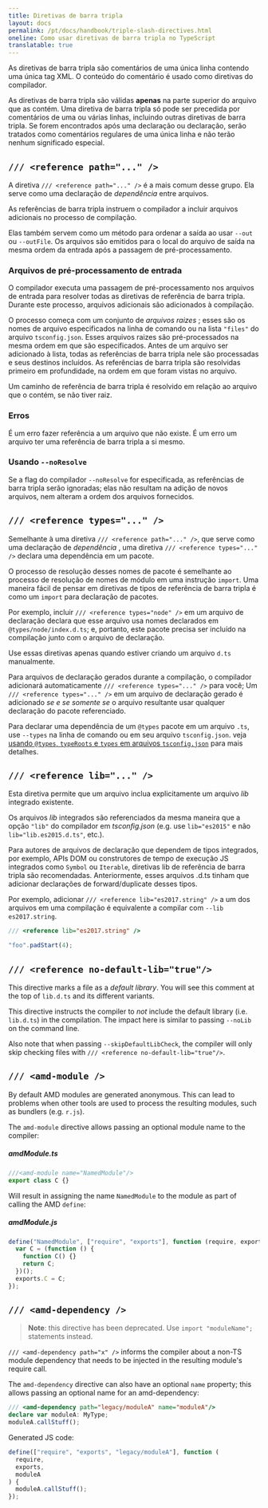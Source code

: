 ```yaml
---
title: Diretivas de barra tripla
layout: docs
permalink: /pt/docs/handbook/triple-slash-directives.html
oneline: Como usar diretivas de barra tripla no TypeScript
translatable: true
---
```


As diretivas de barra tripla são comentários de uma única linha contendo uma única tag XML. O conteúdo do comentário é usado como diretivas do compilador.

As diretivas de barra tripla são válidas **apenas** na parte superior do arquivo que as contém. Uma diretiva de barra tripla só pode ser precedida por comentários de uma ou várias linhas, incluindo outras diretivas de barra tripla. Se forem encontrados após uma declaração ou declaração, serão tratados como comentários regulares de uma única linha e não terão nenhum significado especial.

## `/// <reference path="..." />`

A diretiva `/// <reference path="..." />` é a mais comum desse grupo.
Ela serve como uma declaração de _dependência_ entre arquivos.

As referências de barra tripla instruem o compilador a incluir arquivos adicionais no processo de compilação.

Elas também servem como um método para ordenar a saída ao usar `--out` ou `--outFile`.
Os arquivos são emitidos para o local do arquivo de saída na mesma ordem da entrada após a passagem de pré-processamento.

### Arquivos de pré-processamento de entrada

O compilador executa uma passagem de pré-processamento nos arquivos de entrada para resolver todas as diretivas de referência de barra tripla. Durante este processo, arquivos adicionais são adicionados à compilação.

O processo começa com um conjunto de _arquivos raizes_ ;
esses são os nomes de arquivo especificados na linha de comando ou na lista `"files"` do arquivo `tsconfig.json`.
Esses arquivos raizes são pré-processados ​​na mesma ordem em que são especificados.
Antes de um arquivo ser adicionado à lista, todas as referências de barra tripla nele são processadas e seus destinos incluídos.
As referências de barra tripla são resolvidas primeiro em profundidade, na ordem em que foram vistas no arquivo.

Um caminho de referência de barra tripla é resolvido em relação ao arquivo que o contém, se não tiver raiz.

### Erros

É um erro fazer referência a um arquivo que não existe.
É um erro um arquivo ter uma referência de barra tripla a si mesmo.

### Usando `--noResolve`

Se a flag do compilador `--noResolve` for especificada, as referências de barra tripla serão ignoradas; elas não resultam na adição de novos arquivos, nem alteram a ordem dos arquivos fornecidos.

## `/// <reference types="..." />`

Semelhante à uma diretiva `/// <reference path="..." />`, que serve como uma declaração de _dependência_ , uma diretiva `/// <reference types="..." />` declara uma dependência em um pacote.

O processo de resolução desses nomes de pacote é semelhante ao processo de resolução de nomes de módulo em uma instrução `import`.
Uma maneira fácil de pensar em diretivas de tipos de referência de barra tripla é como um `import` para declaração de pacotes.

Por exemplo, incluir `/// <reference types="node" />` em um arquivo de declaração declara que esse arquivo usa nomes declarados em `@types/node/index.d.ts`;
e, portanto, este pacote precisa ser incluído na compilação junto com o arquivo de declaração.

Use essas diretivas apenas quando estiver criando um arquivo `d.ts` manualmente.

Para arquivos de declaração gerados durante a compilação, o compilador adicionará automaticamente `/// <reference types="..." />` para você;
Um `/// <reference types="..." />` em um arquivo de declaração gerado é adicionado _se e se somente se_ o arquivo resultante usar qualquer declaração do pacote referenciado.

Para declarar uma dependência de um `@types` pacote em um arquivo `.ts`, use `--types` na linha de comando ou em seu arquivo `tsconfig.json`.
veja [usando `@types`, `typeRoots` e `types` em arquivos `tsconfig.json`](/docs/handbook/tsconfig-json.html#types-typeroots-and-types) para mais detalhes.

## `/// <reference lib="..." />`

Esta diretiva permite que um arquivo inclua explicitamente um arquivo _lib_ integrado existente.

Os arquivos _lib_ integrados são referenciados da mesma maneira que a opção `"lib"` do compilador em _tsconfig.json_ (e.g. use `lib="es2015"` e não `lib="lib.es2015.d.ts"`, etc.).

Para autores de arquivos de declaração que dependem de tipos integrados, por exemplo, APIs DOM ou construtores de tempo de execução JS integrados como `Symbol` ou `Iterable`, diretivas lib de referência de barra tripla são recomendadas. Anteriormente, esses arquivos .d.ts tinham que adicionar declarações de forward/duplicate desses tipos.

Por exemplo, adicionar `/// <reference lib="es2017.string" />` a um dos arquivos em uma compilação é equivalente a compilar com `--lib es2017.string`.

```ts
/// <reference lib="es2017.string" />

"foo".padStart(4);
```

## `/// <reference no-default-lib="true"/>`

This directive marks a file as a _default library_.
You will see this comment at the top of `lib.d.ts` and its different variants.

This directive instructs the compiler to _not_ include the default library (i.e. `lib.d.ts`) in the compilation.
The impact here is similar to passing `--noLib` on the command line.

Also note that when passing `--skipDefaultLibCheck`, the compiler will only skip checking files with `/// <reference no-default-lib="true"/>`.

## `/// <amd-module />`

By default AMD modules are generated anonymous.
This can lead to problems when other tools are used to process the resulting modules, such as bundlers (e.g. `r.js`).

The `amd-module` directive allows passing an optional module name to the compiler:

##### amdModule.ts

```ts
///<amd-module name="NamedModule"/>
export class C {}
```

Will result in assigning the name `NamedModule` to the module as part of calling the AMD `define`:

##### amdModule.js

```js
define("NamedModule", ["require", "exports"], function (require, exports) {
  var C = (function () {
    function C() {}
    return C;
  })();
  exports.C = C;
});
```

## `/// <amd-dependency />`

> **Note**: this directive has been deprecated. Use `import "moduleName";` statements instead.

`/// <amd-dependency path="x" />` informs the compiler about a non-TS module dependency that needs to be injected in the resulting module's require call.

The `amd-dependency` directive can also have an optional `name` property; this allows passing an optional name for an amd-dependency:

```ts
/// <amd-dependency path="legacy/moduleA" name="moduleA"/>
declare var moduleA: MyType;
moduleA.callStuff();
```

Generated JS code:

```js
define(["require", "exports", "legacy/moduleA"], function (
  require,
  exports,
  moduleA
) {
  moduleA.callStuff();
});
```
